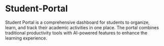 # Student-Portal
Student Portal is a comprehensive dashboard for students to organize, learn, and track their academic activities in one place. The portal combines traditional productivity tools with AI-powered features to enhance the learning experience.
